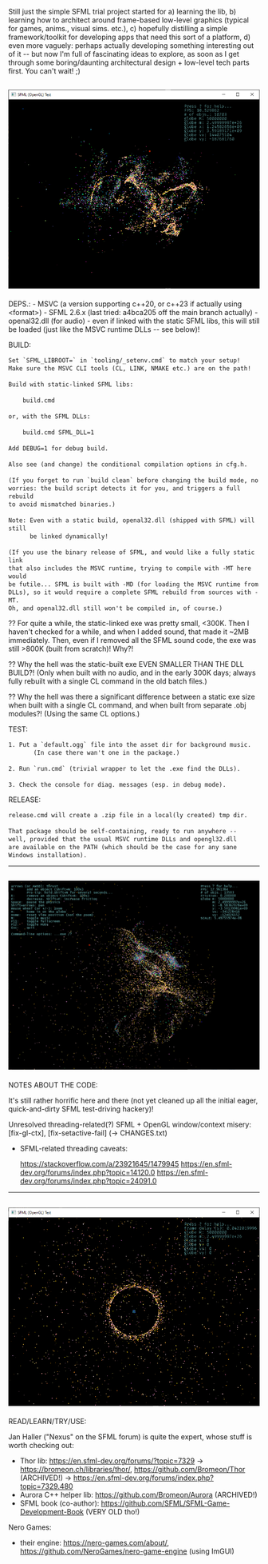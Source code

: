 Still just the simple SFML trial project started for a) learning the lib, b) learning
how to architect around frame-based low-level graphics (typical for games, anims.,
visual sims. etc.), c) hopefully distilling a simple framework/toolkit for developing
apps that need this sort of a platform, d) even more vaguely: perhaps actually
developing something interesting out of it -- but now I'm full of fascinating ideas
to explore, as soon as I get through some boring/daunting architectural design +
low-level tech parts first. You can't wait! ;)

![screenshot](asset/image/screenshot_10k_low_friction.png)
------------------------------------------------------------------------------
DEPS.:
	- MSVC (a version supporting c++20, or c++23 if actually using \<format>)
	- SFML 2.6.x (last tried: a4bca205 off the main branch actually)
	- openal32.dll (for audio) - even if linked with the static SFML libs, this
	  will still be loaded (just like the MSVC runtime DLLs -- see below)!

BUILD:

	Set `SFML_LIBROOT=` in `tooling/_setenv.cmd` to match your setup!
	Make sure the MSVC CLI tools (CL, LINK, NMAKE etc.) are on the path!

	Build with static-linked SFML libs:

		build.cmd

	or, with the SFML DLLs:

		build.cmd SFML_DLL=1

	Add DEBUG=1 for debug build.

	Also see (and change) the conditional compilation options in cfg.h.

	(If you forget to run `build clean` before changing the build mode, no
	worries: the build script detects it for you, and triggers a full rebuild
	to avoid mismatched binaries.)

	Note: Even with a static build, openal32.dll (shipped with SFML) will still
	      be linked dynamically!

	(If you use the binary release of SFML, and would like a fully static link
	that also includes the MSVC runtime, trying to compile with -MT here would
	be futile... SFML is built with -MD (for loading the MSVC runtime from
	DLLs), so it would require a complete SFML rebuild from sources with -MT.
	Oh, and openal32.dll still won't be compiled in, of course.)

??	For quite a while, the static-linked exe was pretty small, <300K. Then
	I haven't checked for a while, and when I added sound, that made it
	~2MB immediately. Then, even if I removed all the SFML sound code, the
	exe was still >800K (built from scratch)! Why?!

??	Why the hell was the static-built exe EVEN SMALLER THAN THE DLL BUILD?!
	(Only when built with no audio, and in the early 300K days; always fully
	rebuilt with a single CL command in the old batch files.)

??	Why the hell was there a significant difference between a static exe size
	when built with a single CL command, and when built from separate .obj
	modules?! (Using the same CL options.)


TEST:

	1. Put a `default.ogg` file into the asset dir for background music.
           (In case there wan't one in the package.)

	2. Run `run.cmd` (trivial wrapper to let the .exe find the DLLs).

	3. Check the console for diag. messages (esp. in debug mode).

RELEASE:

	release.cmd will create a .zip file in a local(ly created) tmp dir.

	That package should be self-containing, ready to run anywhere --
	well, provided that the usual MSVC runtime DLLs and opengl32.dll
	are available on the PATH (which should be the case for any sane
	Windows installation).	

------------------------------------------------------------------------------
![screenshot](asset/image/13k-vari-friction-1024.png )
------------------------------------------------------------------------------

NOTES ABOUT THE CODE:

It's still rather horrific here and there (not yet cleaned up all the initial
eager, quick-and-dirty SFML test-driving hackery)!

Unresolved threading-related(?) SFML + OpenGL window/context misery:
[fix-gl-ctx], [fix-setactive-fail] (-> CHANGES.txt)

- SFML-related threading caveats:

	https://stackoverflow.com/a/23921645/1479945
	https://en.sfml-dev.org/forums/index.php?topic=14120.0
	https://en.sfml-dev.org/forums/index.php?topic=24091.0


------------------------------------------------------------------------------
![screenshot](asset/image/screenshot_5000_void_sphere_zoomout_1.png)
------------------------------------------------------------------------------
READ/LEARN/TRY/USE:

Jan Haller ("Nexus" on the SFML forum) is quite the expert, whose stuff is worth checking out:
- Thor lib: https://en.sfml-dev.org/forums/?topic=7329 -> https://bromeon.ch/libraries/thor/, https://github.com/Bromeon/Thor (ARCHIVED!)
  -> https://en.sfml-dev.org/forums/index.php?topic=7329.480
- Aurora C++ helper lib: https://github.com/Bromeon/Aurora (ARCHIVED!)
- SFML book (co-author): https://github.com/SFML/SFML-Game-Development-Book (VERY OLD tho!)

Nero Games:
- their engine: https://nero-games.com/about/, https://github.com/NeroGames/nero-game-engine (using ImGUI)
